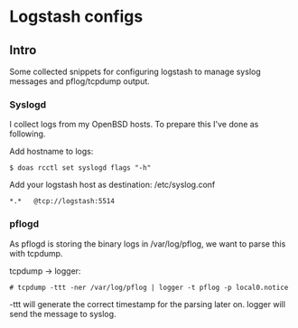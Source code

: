 # Logstash configs

## Intro

Some collected snippets for configuring logstash to manage syslog messages
and pflog/tcpdump output.

### Syslogd

I collect logs from my OpenBSD hosts. To prepare this I've done as
following.

Add hostname to logs:

`$ doas rcctl set syslogd flags "-h"`

Add your logstash host as destination:
/etc/syslog.conf

`*.*   @tcp://logstash:5514`

### pflogd

As pflogd is storing the binary logs in /var/log/pflog, we want to parse
this with tcpdump.

tcpdump -> logger:

`# tcpdump -ttt -ner /var/log/pflog | logger -t pflog -p local0.notice`

-ttt will generate the correct timestamp for the parsing later on. logger
will send the message to syslog.
